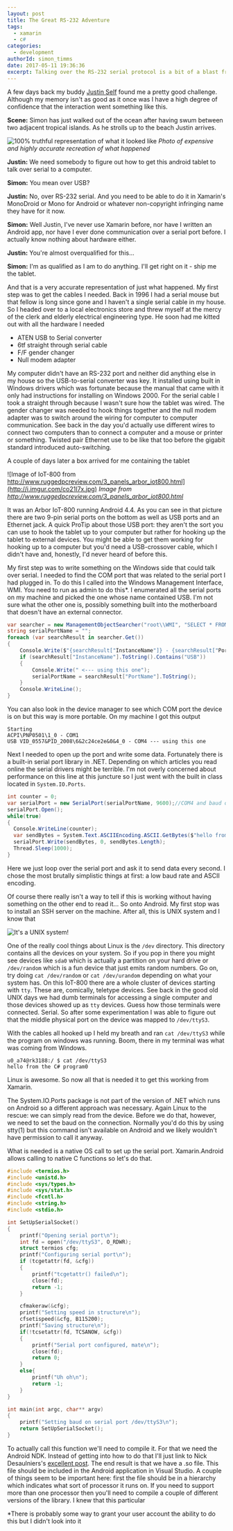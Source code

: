 ```yaml
---
layout: post
title: The Great RS-232 Adventure
tags:
  - xamarin
  - c#
categories:
  - development
authorId: simon_timms
date: 2017-05-11 19:36:36
excerpt: Talking over the RS-232 serial protocol is a bit of a blast from the past but I needed to use in on an Android tablet from within Xamarin. This is the, painfully complete, story of my journey.
---
```


A few days back my buddy [Justin Self](/bios/justin_self) found me a pretty good challenge. Although my memory isn't as good as it once was I have a high degree of confidence that the interaction went something like this. 

**Scene:** Simon has just walked out of the ocean after having swum between two adjacent tropical islands. As he strolls up to the beach Justin arrives.

![100% truthful representation of what it looked like](http://imgur.com/WQlOjce.png)
*Photo of expensive and highly accurate recreation of what happened*

**Justin:** We need somebody to figure out how to get this android tablet to talk over serial to a computer. 

**Simon:** You mean over USB?

**Justin:** No, over RS-232 serial. And you need to be able to do it in Xamarin's MonoDroid or Mono for Android or whatever non-copyright infringing name they have for it now.

**Simon:** Well Justin, I've never use Xamarin before, nor have I written an Android app, nor have I ever done communication over a serial port before. I actually know nothing about hardware either. 

**Justin:** You're almost overqualified for this...

**Simon:** I'm as qualified as I am to do anything. I'll get right on it - ship me the tablet. 

And that is a very accurate representation of just what happened. My first step was to get the cables I needed. Back in 1996 I had a serial mouse but that fellow is long since gone and I haven't a single serial cable in my house. So I headed over to a local electronics store and threw myself at the mercy of the clerk and elderly electrical engineering type. He soon had me kitted out with all the hardware I needed

 - ATEN USB to Serial converter
 - 6tf straight through serial cable
 - F/F gender changer
 - Null modem adapter

 My computer didn't have an RS-232 port and neither did anything else in my house so the USB-to-serial converter was key. It installed using built in Windows drivers which was fortunate because the manual that came with it only had instructions for installing on Windows 2000. For the serial cable I took a straight through because I wasn't sure how the tablet was wired. The gender changer was needed to hook things together and the null modem adapter was to switch around the wiring for computer to computer communication. See back in the day you'd actually use different wires to connect two computers than to connect a computer and a mouse or printer or something. Twisted pair Ethernet use to be like that too before the gigabit standard introduced auto-switching. 

A couple of days later a box arrived for me containing the tablet

![Image of IoT-800 from http://www.ruggedpcreview.com/3_panels_arbor_iot800.html](http://i.imgur.com/co21I7x.jpg)
*Image from http://www.ruggedpcreview.com/3_panels_arbor_iot800.html*

It was an Arbor IoT-800 running Android 4.4. As you can see in that picture there are two 9-pin serial ports on the bottom as well as USB ports and an Ethernet jack. A quick ProTip about those USB port: they aren't the sort you can use to hook the tablet up to your computer but rather for hooking up the tablet to external devices. You might be able to get them working for hooking up to a computer but you'd need a USB-crossover cable, which I didn't have and, honestly, I'd never heard of before this.

My first step was to write something on the Windows side that could talk over serial. I needed to find the COM port that was related to the serial port I had plugged in. To do this I called into the Windows Management Interface, WMI. You need to run as admin to do this*. I enumerated all the serial ports on my machine and picked the one whose name contained USB. I'm not sure what the other one is, possibly something built into the motherboard that doesn't have an external connector.

```csharp
var searcher = new ManagementObjectSearcher("root\\WMI", "SELECT * FROM MSSerial_PortName");
string serialPortName = "";
foreach (var searchResult in searcher.Get())
{
    Console.Write($"{searchResult["InstanceName"]} - {searchResult["PortName"]}");
    if (searchResult["InstanceName"].ToString().Contains("USB"))
    {
        Console.Write(" <--- using this one");
        serialPortName = searchResult["PortName"].ToString();
    }
    Console.WriteLine();
}
```

You can also look in the device manager to see which COM port the device is on but this way is more portable. On my machine I got this output

```plain
Starting
ACPI\PNP0501\1_0 - COM1
USB VID_0557&PID_2008\6&2c24ce2e&0&4_0 - COM4 --- using this one
```

Next I needed to open up the port and write some data. Fortunately there is a built-in serial port library in .NET. Depending on which articles you read online the serial drivers might be terrible. I'm not overly concerned about performance on this line at this juncture so I just went with the built in class located in `System.IO.Ports`. 

```csharp
int counter = 0;
var serialPort = new SerialPort(serialPortName, 9600);//COM4 and baud of 9600bit/s to start, ramp up later
serialPort.Open();
while(true)
{
  Console.WriteLine(counter);
  var sendBytes = System.Text.ASCIIEncoding.ASCII.GetBytes($"hello from the C# program{counter++}\n");
  serialPort.Write(sendBytes, 0, sendBytes.Length);
  Thread.Sleep(1000);
}
```

Here we just loop over the serial port and ask it to send data every second. I chose the most brutally simplistic things at first: a low baud rate and ASCII encoding. 

Of course there really isn't a way to tell if this is working without having something on the other end to read it... So onto Android. My first stop was to install an SSH server on the machine. After all, this is UNIX system and I know that

![It's a UNIX system!](http://i.imgur.com/urrU3hU.jpg)

One of the really cool things about Linux is the `/dev` directory. This directory contains all the devices on your system. So if you pop in there you might see devices like `sda0` which is actually a partition on your hard drive or `/dev/random` which is a fun device that just emits random numbers. Go on, try doing `cat /dev/random` or `cat /dev/urandom` depending on what your system has. On this IoT-800 there are a whole cluster of devices starting with `tty`. These are, comically, teletype devices. See back in the good old UNIX days we had dumb terminals for accessing a single computer and those devices showed up as `tty` devices. Guess how those terminals were connected. Serial. So after some experimentation I was able to figure out that the middle physical port on the device was mapped to `/dev/ttyS3`.  

With the cables all hooked up I held my breath and ran `cat /dev/ttyS3` while the program on windows was running. Boom, there in my terminal was what was coming from Windows. 

```plain
u0_a74@rk3188:/ $ cat /dev/ttyS3
hello from the C# program0
```

Linux is awesome. So now all that is needed it to get this working from Xamarin. 

The System.IO.Ports package is not part of the version of .NET which runs on Android so a different approach was necessary. Again Linux to the rescue: we can simply read from the device. Before we do that, however, we need to set the baud on the connection. Normally you'd do this by using stty(1) but this command isn't available on Android and we likely wouldn't have permission to call it anyway. 

What is needed is a native OS call to set up the serial port. Xamarin.Android allows calling to native C functions so let's do that. 

```c
#include <termios.h>
#include <unistd.h>
#include <sys/types.h>
#include <sys/stat.h>
#include <fcntl.h>
#include <string.h>
#include <stdio.h>

int SetUpSerialSocket()
{
    printf("Opening serial port\n");
    int fd = open("/dev/ttyS3", O_RDWR);
    struct termios cfg;
    printf("Configuring serial port\n");
    if (tcgetattr(fd, &cfg))
    {
        printf("tcgetattr() failed\n");
        close(fd);
        return -1;
    }

    cfmakeraw(&cfg);
    printf("Setting speed in structure\n");
    cfsetispeed(&cfg, B115200);
    printf("Saving structure\n");
    if(!tcsetattr(fd, TCSANOW, &cfg))
    {
        printf("Serial port configured, mate\n");
        close(fd);
        return 0;
    }
    else{
        printf("Uh oh\n");
        return -1;
    }
}

int main(int argc, char** argv)
{
    printf("Setting baud on serial port /dev/ttyS3\n");
    return SetUpSerialSocket();
}
```

To actually call this function we'll need to compile it. For that we need the Android NDK. Instead of getting into how to do that I'll just link to Nick Desaulniers's [excellent post](http://nickdesaulniers.github.io/blog/2016/07/01/android-cli/). The end result is that we have a .so file. This file should be included in the Android application in Visual Studio. A couple of things seem to be important here: first the file should be in a hierarchy which indicates what sort of processor it runs on. If you need to support more than one processor then you'll need to compile a couple of different versions of the library. I knew that this particular 


 *There is probably some way to grant your user account the ability to do this but I didn't look into it